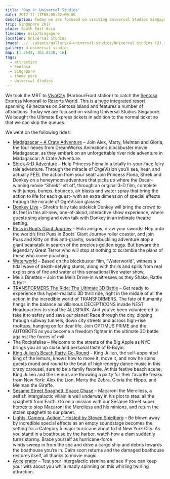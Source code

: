 ```yaml
---
title: 'Day 4: Universal Studios'
date: 2017-11-11T05:00:32+00:00
description: Today we are focused on visiting Universal Studios Singapore, located on Sentosa Island in an area called Resorts Worlds.
trip: Singapore 2017
place: South East Asia
timezone: Asia/Singapore
location: Universal Studios
image: ../../assets/gallery/4-universal-studios/Universal Studios (2).jpeg
gallery: 4-universal-studios
map: [1.2542, 103.8230, 16]
tags:
  - attraction
  - Sentosa
  - Singapore
  - theme park
  - Universal Studios
---
```


We took the MRT to [VivoCity][1] (HarbourFront station) to catch the [Sentosa Express][2] Monorail to [Resorts World][3]. This is a huge integrated resort spanning 49 hectares on Sentosa Island and features a number of attractions. Today we are focused on visiting Universal Studios Singapore. We bought the Ultimate Express tickets in addition to the normal ticket so that we can skip the queues.

We went on the following rides:

- [Madagascar &#8211; A Crate Adventure][4] &#8211; Join Alex, Marty, Melman and Gloria, the four heoes from DreamWorks Animation’s blockbuster movie Madagascar, as they embark on an unforgettable river ride adventure in Madagascar: A Crate Adventure.
- [Shrek 4-D Adventure][5] &#8211; Help Princess Fiona in a totally in-your-face fairy tale adventure. Through the miracle of OrgeVision you’ll see, hear, and actually FEEL the action from your seat! Join Princess Fiona, Shrek and Donkey on a honeymoon adventure that picks up where the Oscar-winning movie “Shrek” left off, through an original 3-D film, complete with jumps, bumps, bounces, air blasts and water spray that bring the action to life for each guest- with an extra dimension of special effects through the miracle of OgreVision glasses.
- [Donkey Live][6] &#8211;&nbsp;Shrek’s fairy tale sidekick Donkey will bring the crowd to its feet in this all-new, one-of-akind, interactive show experience, where guests sing along and even talk with Donkey in an intimate theatre setting.
- [Puss in Boots Giant Journey][7]&nbsp;&#8211; Hola amigos, draw your swords! Hop onto the world’s first Puss in Boots’ Giant Journey roller coaster, and join Puss and Kitty on this anti-gravity, swashbuckling adventure atop a giant beanstalk in search of the precious golden eggs. But beware the legendary Great Terror who will stop at nothing to scramble the plans of those who come poaching.
- [Waterworld][8] &#8211;&nbsp;Based on the blockbuster film, “Waterworld”, witness a tidal wave of death-defying stunts, along with thrills and spills from real explosions of fire and water at this sensational live water show.
- Mel&#8217;s Dinettes &#8211;&nbsp;Join the Mel&#8217;s Drive-in waitresses as they Shake, Rattle & Roll!
- [TRANSFORMERS The Ride: The Ultimate 3D Battle][9] &#8211;&nbsp;Get ready to experience this hyper-realistic 3D thrill ride, right in the middle of all the action in the incredible world of TRANSFORMERS. The fate of humanity hangs in the balance as villainous DECEPTICONS invade NEST Headquarters to steal the ALLSPARK. And you’ve been volunteered to take it to safety and save our planet! Race through the city, zipping through subway tunnels, down city streets and across high-rise rooftops, hanging on for dear life. Join OPTIMUS PRIME and the AUTOBOTS as you become a freedom fighter in the ultimate 3D battle against the forces of evil.
- The Rockafellas &#8211;&nbsp;Welcome to the streets of the Big Apple as NYC brings you an up close and personal taste of B-Boyin.
- [King Julien&#8217;s Beach Party-Go-Round][10] &#8211;&nbsp;King Julien, the self-appointed king of the lemurs, knows how to move it, move it, and now he spins guests round and round to the beat of high-energy dance music in this crazy carousel, sure to be a family favorite. At this festive beach scene, King Julien and the Lemurs are throwing a party for their favorite freaks from New York: Alex the Lion, Marty the Zebra, Gloria the Hippo, and Melman the Giraffe.
- [Sesame Street Spaghetti Space Chase][11] &#8211; Macaroni the Merciless, a selfish intergalactic villain is well underway in his plot to steal all the spaghetti from Earth. Go on a mission with our Sesame Street super heroes to stop Macaroni the Merciless and his minions, and return the stolen spaghetti to our planet.
- [Lights, Camera, Action!™ Hosted by Steven Spielberg][12] &#8211;&nbsp;Be blown away by incredible special effects as an empty soundstage becomes the setting for a Category 5 major hurricane about to hit New York City. As you stand in a boathouse by the harbor, watch how a clam suddenly turns stormy. Brace yourself as hurricane-force  
  winds sweep in from the sea and drive a cargo ship and debris towards the boathouse you’re in. Calm soon returns and the damaged boathouse restores itself, all thanks to movie magic.
- [Accelerator][13] &#8211;&nbsp;Test your intergalactic stamina and see if you can keep your wits about you while madly spinning on this whirling twirling attraction.

[1]: http://www.vivocity.com.sg
[2]: http://www.sgtrains.com/network-se.html
[3]: https://www.rwsentosa.com/
[4]: https://www.rwsentosa.com/en/attractions/universal-studios-singapore/things-to-do/rides/madagascar-a-crate-adventure
[5]: https://www.rwsentosa.com/en/attractions/universal-studios-singapore/things-to-do/shows/shrek-4-d-adventure
[6]: https://www.rwsentosa.com/en/attractions/universal-studios-singapore/things-to-do/shows/donkey-live
[7]: https://www.rwsentosa.com/en/attractions/universal-studios-singapore/things-to-do/rides/puss-in-boots-giant-journey
[8]: https://www.rwsentosa.com/en/attractions/universal-studios-singapore/things-to-do/shows/waterworld
[9]: https://www.rwsentosa.com/en/attractions/universal-studios-singapore/things-to-do/rides/transformers-the-ride-the-ultimate-3d-battle
[10]: https://www.rwsentosa.com/en/attractions/universal-studios-singapore/things-to-do/rides/king-juliens-beach-party-go-round
[11]: https://www.rwsentosa.com/en/attractions/universal-studios-singapore/things-to-do/rides/sesame-street-spaghetti-space-chase
[12]: https://www.rwsentosa.com/en/attractions/universal-studios-singapore/things-to-do/shows/lights-camera-action-by-steven-spielberg
[13]: https://www.rwsentosa.com/en/attractions/universal-studios-singapore/things-to-do/rides/accelerator
